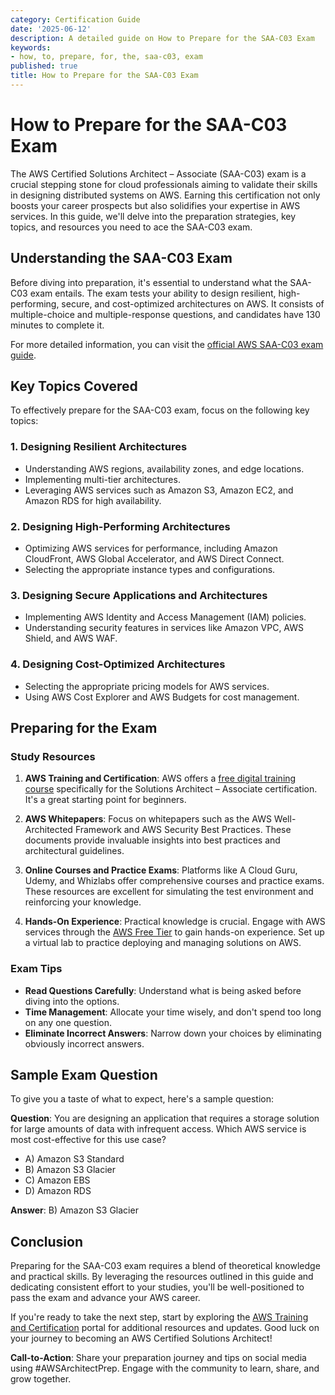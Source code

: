 ```yaml
---
category: Certification Guide
date: '2025-06-12'
description: A detailed guide on How to Prepare for the SAA-C03 Exam
keywords:
- how, to, prepare, for, the, saa-c03, exam
published: true
title: How to Prepare for the SAA-C03 Exam
---
```


# How to Prepare for the SAA-C03 Exam

The AWS Certified Solutions Architect – Associate (SAA-C03) exam is a crucial stepping stone for cloud professionals aiming to validate their skills in designing distributed systems on AWS. Earning this certification not only boosts your career prospects but also solidifies your expertise in AWS services. In this guide, we'll delve into the preparation strategies, key topics, and resources you need to ace the SAA-C03 exam.

## Understanding the SAA-C03 Exam

Before diving into preparation, it's essential to understand what the SAA-C03 exam entails. The exam tests your ability to design resilient, high-performing, secure, and cost-optimized architectures on AWS. It consists of multiple-choice and multiple-response questions, and candidates have 130 minutes to complete it.

For more detailed information, you can visit the [official AWS SAA-C03 exam guide](https://aws.amazon.com/certification/certified-solutions-architect-associate/).

## Key Topics Covered

To effectively prepare for the SAA-C03 exam, focus on the following key topics:

### 1. Designing Resilient Architectures
- Understanding AWS regions, availability zones, and edge locations.
- Implementing multi-tier architectures.
- Leveraging AWS services such as Amazon S3, Amazon EC2, and Amazon RDS for high availability.

### 2. Designing High-Performing Architectures
- Optimizing AWS services for performance, including Amazon CloudFront, AWS Global Accelerator, and AWS Direct Connect.
- Selecting the appropriate instance types and configurations.

### 3. Designing Secure Applications and Architectures
- Implementing AWS Identity and Access Management (IAM) policies.
- Understanding security features in services like Amazon VPC, AWS Shield, and AWS WAF.

### 4. Designing Cost-Optimized Architectures
- Selecting the appropriate pricing models for AWS services.
- Using AWS Cost Explorer and AWS Budgets for cost management.

## Preparing for the Exam

### Study Resources

1. **AWS Training and Certification**: AWS offers a [free digital training course](https://www.aws.training/Details/Curriculum?id=20685) specifically for the Solutions Architect – Associate certification. It's a great starting point for beginners.

2. **AWS Whitepapers**: Focus on whitepapers such as the AWS Well-Architected Framework and AWS Security Best Practices. These documents provide invaluable insights into best practices and architectural guidelines.

3. **Online Courses and Practice Exams**: Platforms like A Cloud Guru, Udemy, and Whizlabs offer comprehensive courses and practice exams. These resources are excellent for simulating the test environment and reinforcing your knowledge.

4. **Hands-On Experience**: Practical knowledge is crucial. Engage with AWS services through the [AWS Free Tier](https://aws.amazon.com/free/) to gain hands-on experience. Set up a virtual lab to practice deploying and managing solutions on AWS.

### Exam Tips

- **Read Questions Carefully**: Understand what is being asked before diving into the options.
- **Time Management**: Allocate your time wisely, and don't spend too long on any one question.
- **Eliminate Incorrect Answers**: Narrow down your choices by eliminating obviously incorrect answers.

## Sample Exam Question

To give you a taste of what to expect, here's a sample question:

**Question**: You are designing an application that requires a storage solution for large amounts of data with infrequent access. Which AWS service is most cost-effective for this use case?

- A) Amazon S3 Standard
- B) Amazon S3 Glacier
- C) Amazon EBS
- D) Amazon RDS

**Answer**: B) Amazon S3 Glacier

## Conclusion

Preparing for the SAA-C03 exam requires a blend of theoretical knowledge and practical skills. By leveraging the resources outlined in this guide and dedicating consistent effort to your studies, you'll be well-positioned to pass the exam and advance your AWS career.

If you're ready to take the next step, start by exploring the [AWS Training and Certification](https://aws.amazon.com/training/) portal for additional resources and updates. Good luck on your journey to becoming an AWS Certified Solutions Architect!

**Call-to-Action**: Share your preparation journey and tips on social media using #AWSArchitectPrep. Engage with the community to learn, share, and grow together.